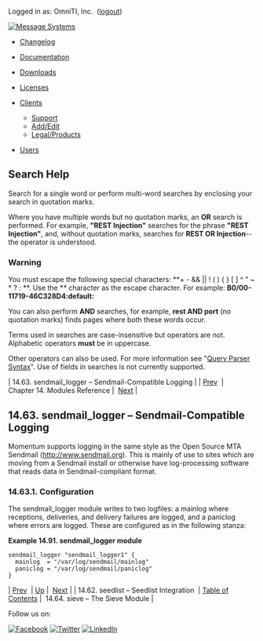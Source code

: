 Logged in as: OmniTI, Inc.  ([logout](https://support.messagesystems.com/logout.php))

[![Message Systems](https://support.messagesystems.com/images/ms-white205.png)](https://support.messagesystems.com/start.php) 

*   [Changelog](https://support.messagesystems.com/start.php?show=changelog)
*   [Documentation](https://support.messagesystems.com/docs/)
*   [Downloads](https://support.messagesystems.com/start.php)

*   [Licenses](https://support.messagesystems.com/license_summary.php)
*   <a href="">Clients</a>
    *   [Support](https://support.messagesystems.com/cs.php)
    *   [Add/Edit](https://support.messagesystems.com/edit_client.php)
    *   [Legal/Products](https://support.messagesystems.com/edit_products.php)
*   [Users](https://support.messagesystems.com/edit_customer.php)

## Search Help

Search for a single word or perform multi-word searches by enclosing your search in quotation marks.

Where you have multiple words but no quotation marks, an **OR** search is performed. For example, **"REST Injection"** searches for the phrase **"REST Injection"**, and, without quotation marks, searches for **REST OR Injection**--the operator is understood.

### Warning

You must escape the following special characters: **+ - && || ! ( ) { } [ ] ^ " ~ * ? : \**. Use the **\** character as the escape character. For example: **B0/00-11719-46C328D4\:default\:**

You can also perform **AND** searches, for example, **rest AND port** (no quotation marks) finds pages where both these words occur.

Terms used in searches are case-insensitive but operators are not. Alphabetic operators **must** be in uppercase.

Other operators can also be used. For more information see "[Query Parser Syntax](https://lucene.apache.org/core/old_versioned_docs/versions/3_0_0/queryparsersyntax.html)". Use of fields in searches is not currently supported.

| 14.63. sendmail_logger – Sendmail-Compatible Logging |
| [Prev](modules.seedlist.php)  | Chapter 14. Modules Reference |  [Next](modules.sieve.php) |

## 14.63. sendmail_logger – Sendmail-Compatible Logging

<a class="indexterm" name="idp21200160"></a>

Momentum supports logging in the same style as the Open Source MTA Sendmail (http://www.sendmail.org). This is mainly of use to sites which are moving from a Sendmail install or otherwise have log-processing software that reads data in Sendmail-compliant format.

### 14.63.1. Configuration

The sendmail_logger module writes to two logfiles: a mainlog where receptions, deliveries, and delivery failures are logged, and a paniclog where errors are logged. These are configured as in the following stanza:

<a name="example.sendmail_logger.3"></a>

**Example 14.91. sendmail_logger module**

```
sendmail_logger "sendmail_logger1" {
  mainlog  = "/var/log/sendmail/mainlog"
  paniclog = "/var/log/sendmail/paniclog"
}
```

| [Prev](modules.seedlist.php)  | [Up](modules.php) |  [Next](modules.sieve.php) |
| 14.62. seedlist – Seedlist Integration  | [Table of Contents](index.php) |  14.64. sieve – The Sieve Module |

Follow us on:

[![Facebook](https://support.messagesystems.com/images/icon-facebook.png)](http://www.facebook.com/messagesystems) [![Twitter](https://support.messagesystems.com/images/icon-twitter.png)](http://twitter.com/#!/MessageSystems) [![LinkedIn](https://support.messagesystems.com/images/icon-linkedin.png)](http://www.linkedin.com/company/message-systems)